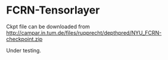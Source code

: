 # FCRN-Tensorlayer
Ckpt file can be downloaded from http://campar.in.tum.de/files/rupprecht/depthpred/NYU_FCRN-checkpoint.zip

Under testing.
